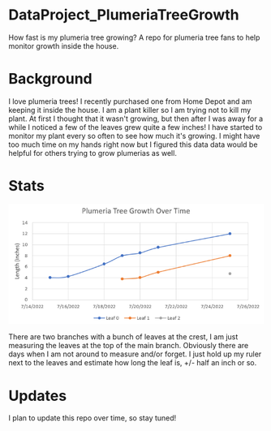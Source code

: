 # DataProject_PlumeriaTreeGrowth
How fast is my plumeria tree growing? A repo for plumeria tree fans to help monitor growth inside the house. 

# Background
I love plumeria trees! I recently purchased one from Home Depot and am keeping it inside the house. I am a plant killer so I am trying not to kill my plant. At first I thought that it wasn't growing, but then after I was away for a while I noticed a few of the leaves grew quite a few inches! I have started to monitor my plant every so often to see how much it's growing. I might have too much time on my hands right now but I figured this data data would be helpful for others trying to grow plumerias as well.

# Stats
![Plot](Plumeria_tree_data_growth_1%20-%20Copy.PNG)

There are two branches with a bunch of leaves at the crest, I am just measuring the leaves at the top of the main branch. Obviously there are days when I am not around to measure and/or forget. I just hold up my ruler next to the leaves and estimate how long the leaf is, +/- half an inch or so. 

# Updates
I plan to update this repo over time, so stay tuned!
